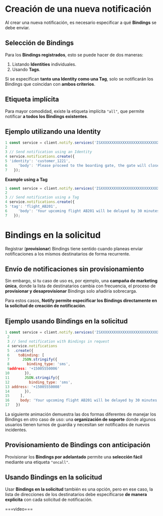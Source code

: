 # Creación de una nueva notificación  

Al crear una nueva notificación, es necesario especificar a qué **Bindings** se debe enviar.  

## Selección de Bindings  

Para los **Bindings registrados**, esto se puede hacer de dos maneras:  
1. Listando **Identities** individuales.  
2. Usando **Tags**.  

Si se especifican **tanto una Identity como una Tag**, solo se notificarán los Bindings que coincidan con **ambos criterios**.  

## Etiqueta implícita  

Para mayor comodidad, existe la etiqueta implícita `"all"`, que permite notificar **a todos los Bindings existentes**.  

## Ejemplo utilizando una Identity  

```javascript
1 const service = client.notify.services('ISXXXXXXXXXXXXXXXXXXXXXXXXXXXXXXXX');
2 
3 // Send notification using an Identity
4 service.notifications.create({
5 'identity': 'customer_1221',
6     'body': 'Please proceed to the boarding gate, the gate will close in 5 minutes.'
7   });
```

**Example using a Tag**

```javascript
1 const service = client.notify.services('ISXXXXXXXXXXXXXXXXXXXXXXXXXXXXXXXX');
2 
3 // Send notification using a Tag
4 service.notifications.create({
5 'tag': 'flight_AB201',
6     'body': 'Your upcoming flight AB201 will be delayed by 30 minutes.'
7   });
```

# Bindings en la solicitud  

Registrar (**provisionar**) Bindings tiene sentido cuando planeas enviar notificaciones a los mismos destinatarios de forma recurrente.  

## Envío de notificaciones sin provisionamiento  

Sin embargo, si tu caso de uso es, por ejemplo, una **campaña de marketing única**, donde la lista de destinatarios cambia con frecuencia, el proceso de **provisionar y desaprovisionar** Bindings solo añadiría sobrecarga.  

Para estos casos, **Notify permite especificar los Bindings directamente en la solicitud de creación de notificación**.  

## Ejemplo usando Bindings en la solicitud  


```javascript
1 const service = client.notify.services('ISXXXXXXXXXXXXXXXXXXXXXXXXXXXXXXXX');
 2 
 3 // Send notification with Bindings in request
 4 service.notifications
 5  .create({
 6    toBinding: [
 7      JSON.stringify({
 8        binding_type: 'sms',
 9address: '+15005550006'
10       }),
11       JSON.stringify({
12         binding_type: 'sms',
13 address: '+15005550008'
14       }),
15     ],
16     body: 'Your upcoming flight AB201 will be delayed by 30 minutes',
17   })
```

La siguiente animación demuestra las dos formas diferentes de manejar los Bindings en otro caso de uso: una **organización de soporte** donde algunos usuarios tienen turnos de guardia y necesitan ser notificados de nuevos incidentes.  

## Provisionamiento de Bindings con anticipación  

Provisionar los **Bindings por adelantado** permite una **selección fácil** mediante una etiqueta `"oncall"`.  

## Usando Bindings en la solicitud  

Usar **Bindings en la solicitud** también es una opción, pero en ese caso, la lista de direcciones de los destinatarios debe especificarse **de manera explícita** con cada solicitud de notificación.  

===video===

